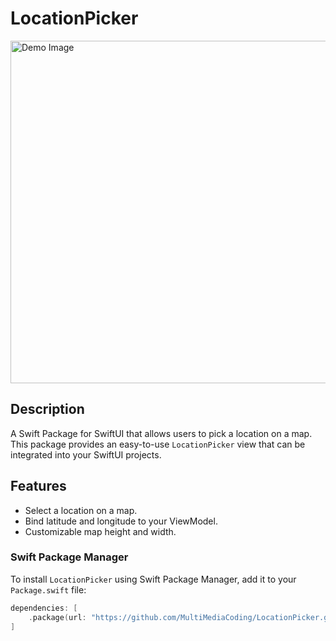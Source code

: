 # LocationPicker

<img width="548" alt="Demo Image" src="https://github.com/MultiMediaCoding/LocationPicker/assets/110828289/f71e5298-1c03-4718-8db4-0d952b5949ad">

## Description

A Swift Package for SwiftUI that allows users to pick a location on a map. This package provides an easy-to-use `LocationPicker` view that can be integrated into your SwiftUI projects.

## Features

- Select a location on a map.
- Bind latitude and longitude to your ViewModel.
- Customizable map height and width.

### Swift Package Manager

To install `LocationPicker` using Swift Package Manager, add it to your `Package.swift` file:

```swift
dependencies: [
    .package(url: "https://github.com/MultiMediaCoding/LocationPicker.git", from: "0.0.1")
]
